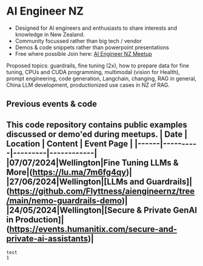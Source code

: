 # AI Engineer NZ 
- Designed for AI engineers and enthusiasts to share interests and knowledge in New Zealand.
- Community focussed rather than big tech / vendor
- Demos & code snippets rather than powerpoint presentations
- Free where possible
Join here: [AI Engineer NZ Meetup](https://lu.ma/aiengineer)

Proposed topics: guardrails, fine tuning (2x), how to prepare data for fine tuning, CPUs and CUDA programming, multimodal (vision for Health), prompt engineering, code generation, Langchain, changing, RAG in general, China LLM development, productionized use cases in NZ of RAG.

## Previous events & code

This code repository contains public examples discussed or demo'ed during meetups. 
| Date | Location | Content | Event Page | 
|------|----------|---------|------------|
|07/07/2024|Wellington|Fine Tuning LLMs & More|(https://lu.ma/7m6fg4qy)|
|27/06/2024|Wellington|[LLMs and Guardrails]|(https://github.com/Flyttness/aiengineernz/tree/main/nemo-guardrails-demo)|
|24/05/2024|Wellington|[Secure & Private GenAI in Production]|(https://events.humanitix.com/secure-and-private-ai-assistants)|
--------------

```
test
1
```



